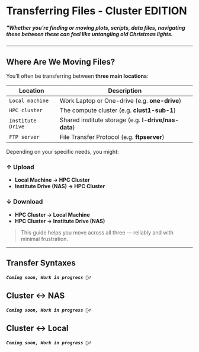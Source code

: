 # Transferring Files - Cluster EDITION

##### *"Whether you’re finding or moving plots, scripts, data files, navigating these between these can feel like untangling old Christmas lights.*

---

## **Where Are We Moving Files?**

You’ll often be transferring between **three main locations**:

| Location          | Description |
|-------------------|-------------|
| `Local machine`   | Work Laptop or One-drive (e.g. **one-drive**)
| `HPC cluster`     | The compute cluster (e.g. **clust1-sub-1**)
| `Institute Drive` | Shared institute storage (e.g. **I-drive/nas-data**)
| `FTP server`      | File Transfer Protocol (e.g. **ftpserver**)


Depending on your specific needs, you might:


### ↑ Upload

- **Local Machine → HPC Cluster**
- **Institute Drive (NAS) → HPC Cluster**

### ↓ Download

- **HPC Cluster → Local Machine**
- **HPC Cluster → Institute Drive (NAS)**

> This guide helps you move across all three — reliably and with minimal frustration.

--- 

## Transfer Syntaxes

##### `Coming soon, Work in progress 👷‍♂️`

##  Cluster ↔ NAS

##### `Coming soon, Work in progress 👷‍♂️`

##  Cluster ↔ Local

##### `Coming soon, Work in progress 👷‍♂️`
